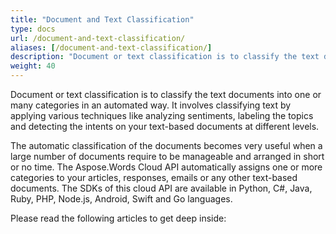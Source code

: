 ```yaml
---
title: "Document and Text Classification"
type: docs
url: /document-and-text-classification/
aliases: [/document-and-text-classification/]
description: "Document or text classification is to classify the text documents into one or many categories in an automated way.It involves classifying text by applying various techniques like analyzing sentiments, labeling the topics and detecting the intents on your documents at different levels. The automatic classification of the documents becomes very useful when a large number of documents require to be manageable and arranged in short or no time. The Aspose.Words Cloud API automatically assigns one or more categories to your articles, responses, emails or any other text-based documents. The SDKs of this cloud API are available in Python, C#, Java, Ruby, PHP, Node.js, Android, Swift and Go languages."
weight: 40
---
```


Document or text classification is to classify the text documents into one or many categories in an automated way. It involves classifying text by applying various techniques like analyzing sentiments, labeling the topics and detecting the intents on your text-based documents at different levels.

The automatic classification of the documents becomes very useful when a large number of documents require to be manageable and arranged in short or no time. The Aspose.Words Cloud API automatically assigns one or more categories to your articles, responses, emails or any other text-based documents. The SDKs of this cloud API are available in Python, C#, Java, Ruby, PHP, Node.js, Android, Swift and Go languages.

Please read the following articles to get deep inside:

